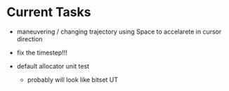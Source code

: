 # **Current Tasks**
* maneuvering / changing trajectory using Space to accelarete in cursor direction
* fix the timestep!!!

* default allocator unit test
    * probably will look like bitset UT
